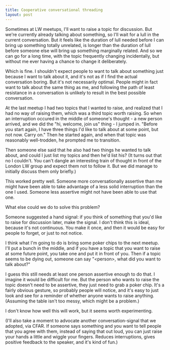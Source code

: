 ```yaml
---
title: Cooperative conversational threading
layout: post
---
```

Sometimes at LW meetups, I'll want to raise a topic for discussion. But we're currently already talking about something, so I'll wait for a lull in the current conversation. But it feels like the duration of lull needed before I can bring up something totally unrelated, is longer than the duration of lull before someone else will bring up something marginally related. And so we can go for a long time, with the topic frequently changing incidentally, but without me ever having a chance to change it deliberately.

Which is fine. I shouldn't expect people to want to talk about something just because I want to talk about it, and it's not as if I find the actual conversation boring. But it's not necessarily optimal. People might in fact want to talk about the same thing as me, and following the path of least resistance in a conversation is unlikely to result in the best possible conversation.

At the last meetup I had two topics that I wanted to raise, and realized that I had no way of raising them, which was a third topic worth raising. So when an interruption occured in the middle of someone's thought - a new person arrived, and we did the "hi, welcome, join us" thing - I jumped in. "Before you start again, I have three things I'd like to talk about at some point, but not now. Carry on." Then he started again, and when that topic was reasonably well-trodden, he prompted me to transition.

Then someone else said that he also had two things he wanted to talk about, and could I just list my topics and then he'd list his? (It turns out that no I couldn't. You can't dangle an interesting train of thought in front of the London LW group and expect them not to follow it. But we did manage to initially discuss them only briefly.)

This worked pretty well. Someone more conversationally assertive than me might have been able to take advantage of a less solid interruption than the one I used. Someone less assertive might not have been able to use that one.

What else could we do to solve this problem?

Someone suggested a hand signal: if you think of something that you'd like to raise for discussion later, make the signal. I don't think this is ideal, because it's not continuous. You make it once, and then it would be easy for people to forget, or just to not notice.

I think what I'm going to do is bring some poker chips to the next meetup. I'll put a bunch in the middle, and if you have a topic that you want to raise at some future point, you take one and put it in front of you. Then if a topic seems to be dying out, someone can say "&lt;person&gt;, what did you want to talk about?"

I guess this still needs at least one person assertive enough to do that. I imagine it would be difficult for me. But the person who wants to raise the topic doesn't need to be assertive, they just need to grab a poker chip. It's a fairly obvious gesture, so probably people will notice, and it's easy to just look and see for a reminder of whether anyone wants to raise anything. (Assuming the table isn't too messy, which might be a problem.)

I don't know how well this will work, but it seems worth experimenting.

(I'll also take a moment to advocate another conversation-signal that we adopted, via CFAR. If someone says something and you want to tell people that you agree with them, instead of saying that out loud, you can just raise your hands a little and wiggle your fingers. Reduces interruptions, gives positive feedback to the speaker, and it's kind of fun.)
